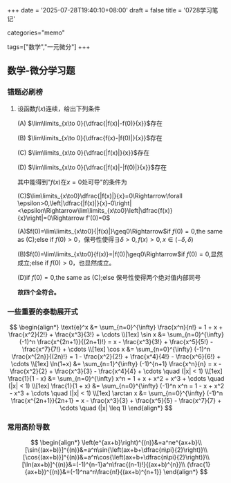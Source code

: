 +++
date = '2025-07-28T19:40:10+08:00'
draft = false
title = '0728学习笔记'

categories="memo"

tags=["数学","一元微分"]
+++

## 数学-微分学习题

### 错题必刷榜

1. 设函数$f(x)$连续，给出下列条件

   (A) $\lim\limits_{x\to 0}{\dfrac{|f(x)|-f(0)}{x}}$存在

   (B) $\lim\limits_{x\to 0}{\dfrac{f(x)-|f(0)|}{x}}$存在

   (C) $\lim\limits_{x\to 0}{\dfrac{|f(x)|}{x}}$存在

   (D) $\lim\limits_{x\to 0}{\dfrac{|f(x)|-|f(0)|}{x}}$存在

   其中能得到"$f(x)$在$x=0$处可导"的条件为

   (C)$\lim\limits_{x\to0}\dfrac{|f(x)|}{x}=0\Rightarrow\forall \epsilon>0,\left|\dfrac{|f(x)|}{x}-0\right|<\epsilon\Rightarrow\lim\limits_{x\to0}\left|\dfrac{f(x)}{x}\right|=0\Rightarrow f'(0)=0$

   (A)$f(0)=\lim\limits_{x\to0}{|f(x)|}\geq0\Rightarrow$if $f(0)=0$,the same as (C);else if $f(0)>0$，保号性使得$\exists \delta>0,f(x)>0,x\in(-\delta,\delta)$

   (B)$f(0)=\lim\limits_{x\to0}{f(x)}=|f(0)|\geq0\Rightarrow$if $f(0)=0$,显然成立;else if $f(0)>0$，也显然成立。

   (D)if $f(0)=0$,the same as (C);else 保号性使得两个绝对值内部同号

   **故四个全符合。**

### 一些重要的泰勒展开式

$$
\begin{align*}
\text{e}^x &= \sum_{n=0}^{\infty} \frac{x^n}{n!} 
            = 1 + x + \frac{x^2}{2!} + \frac{x^3}{3!} + \cdots \\[1ex]
\sin x     &= \sum_{n=0}^{\infty} (-1)^n \frac{x^{2n+1}}{(2n+1)!} 
            = x - \frac{x^3}{3!} + \frac{x^5}{5!} - \frac{x^7}{7!} + \cdots \\[1ex]
\cos x     &= \sum_{n=0}^{\infty} (-1)^n \frac{x^{2n}}{(2n)!} 
            = 1 - \frac{x^2}{2!} + \frac{x^4}{4!} - \frac{x^6}{6!} + \cdots \\[1ex]
\ln(1+x)   &= \sum_{n=1}^{\infty} (-1)^{n+1} \frac{x^n}{n} 
            = x - \frac{x^2}{2} + \frac{x^3}{3} - \frac{x^4}{4} + \cdots \quad (|x| < 1) \\[1ex]
\frac{1}{1 - x} &= \sum_{n=0}^{\infty} x^n 
                 = 1 + x + x^2 + x^3 + \cdots \quad (|x| < 1) \\[1ex]
\frac{1}{1 + x} &= \sum_{n=0}^{\infty} (-1)^n x^n 
                 = 1 - x + x^2 - x^3 + \cdots \quad (|x| < 1) \\[1ex]
\arctan x  &= \sum_{n=0}^{\infty} (-1)^n \frac{x^{2n+1}}{2n+1} 
            = x - \frac{x^3}{3} + \frac{x^5}{5} - \frac{x^7}{7} + \cdots \quad (|x| \leq 1)
\end{align*}
$$

### 常用高阶导数

$$
\begin{align*}
\left(e^{ax+b}\right)^{(n)}&=a^ne^{ax+b}\\
[\sin{(ax+b)}]^{(n)}&=a^n\sin{\left(ax+b+\dfrac{n\pi}{2}\right)}\\
[\cos{(ax+b)}]^{(n)}&=a^n\cos{\left(ax+b+\dfrac{n\pi}{2}\right)}\\
[\ln(ax+b)]^{(n)}&=(-1)^{n-1}a^n\frac{(n-1)!}{(ax+b)^{n}}\\
(\frac{1}{ax+b})^{(n)}&=(-1)^na^n\frac{n!}{(ax+b)^{n+1}}
\end{align*}
$$
